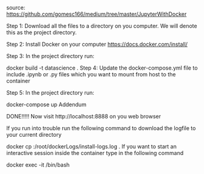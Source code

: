 source: https://github.com/gomesc166/medium/tree/master/JupyterWithDocker

Step 1: Download all the files to a directory on you computer. We will denote this as the project directory.

Step 2: Install Docker on your computer https://docs.docker.com/install/

Step 3: In the project directory run:

docker build -t datascience . 
Step 4: Update the docker-compose.yml file to include .ipynb or .py files which you want to mount from host to the container

Step 5: In the project directory run:

docker-compose up 
Addendum

DONE!!!!! Now visit http://localhost:8888 on you web browser

If you run into trouble run the following command to download the logfile to your current directory

docker cp <container-name>:/root/dockerLogs/install-logs.log .
If you want to start an interactive session inside the container type in the following command

docker exec -it <container name> /bin/bash